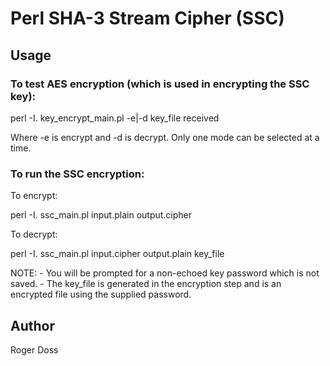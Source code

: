 # Perl SHA-3 Stream Cipher (SSC)

## Usage

### To test AES encryption (which is used in encrypting the SSC key):

perl -I. key\_encrypt\_main.pl -e|-d key\_file received

Where -e is encrypt and -d is decrypt. Only one mode can be selected
at a time.

### To run the SSC encryption:

To encrypt:

perl -I. ssc_main.pl input.plain  output.cipher

To decrypt:

perl -I. ssc_main.pl input.cipher output.plain key\_file

NOTE: - You will be prompted for a non-echoed key password which is not
        saved.
      - The key\_file is generated in the encryption step and is an encrypted file
        using the supplied password.
        
## Author
Roger Doss
